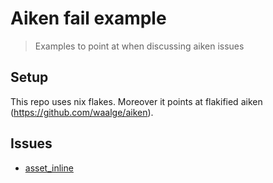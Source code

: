 # Aiken fail example 

> Examples to point at when discussing aiken issues

## Setup 

This repo uses nix flakes.
Moreover it points at flakified aiken (https://github.com/waalge/aiken).

## Issues

- [asset_inline](./examples/assert_inline)

